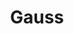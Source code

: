 ---
layout: solution
title: Gauss
identifier: gauss
order: 5
permalink: /gauss/
github: https://github.com/GaussMoney
github-org: GaussMoney
main-color: darkgreen
logo-acronym: Ga
logo-section: Money
short-name: Gauss Money
full-name: Viglet Gauss Money
description: Money in an uncomplicated way
twitter-url: https://twitter.com/openviglet
---